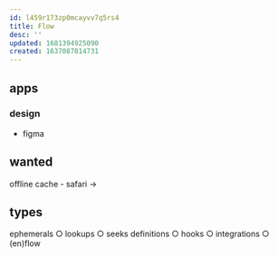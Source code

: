 ```yaml
---
id: l459r173zp0mcayvv7q5rs4
title: Flow
desc: ''
updated: 1681394925090
created: 1637087814731
---
```


## apps
### design
- figma

## wanted
offline cache - safari ->

## types
ephemerals ○ lookups ○ seeks
definitions ○ hooks ○ integrations ○ (en)flow